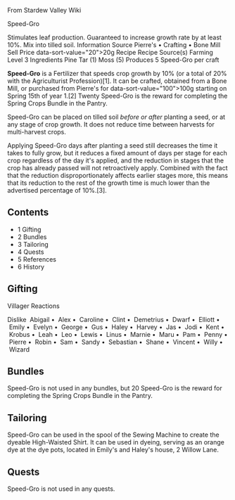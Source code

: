 From Stardew Valley Wiki

Speed-Gro

Stimulates leaf production. Guaranteed to increase growth rate by at least 10%. Mix into tilled soil. Information Source Pierre's • Crafting • Bone Mill Sell Price data-sort-value="20"&gt;20g Recipe Recipe Source(s) Farming Level 3 Ingredients Pine Tar (1) Moss (5) Produces 5 Speed-Gro per craft

**Speed-Gro** is a Fertilizer that speeds crop growth by 10% (or a total of 20% with the Agriculturist Profession)\[1]. It can be crafted, obtained from a Bone Mill, or purchased from Pierre's for data-sort-value="100"&gt;100g starting on Spring 15th of year 1.\[2] Twenty Speed-Gro is the reward for completing the Spring Crops Bundle in the Pantry.

Speed-Gro can be placed on tilled soil *before or after* planting a seed, or at any stage of crop growth. It does not reduce time between harvests for multi-harvest crops.

Applying Speed-Gro days after planting a seed still decreases the time it takes to fully grow, but it reduces a fixed amount of days per stage for each crop regardless of the day it's applied, and the reduction in stages that the crop has already passed will not retroactively apply. Combined with the fact that the reduction disproportionately affects earlier stages more, this means that its reduction to the rest of the growth time is much lower than the advertised percentage of 10%.\[3].

## Contents

- 1 Gifting
- 2 Bundles
- 3 Tailoring
- 4 Quests
- 5 References
- 6 History

## Gifting

Villager Reactions

Dislike  Abigail •  Alex •  Caroline •  Clint •  Demetrius •  Dwarf •  Elliott •  Emily •  Evelyn •  George •  Gus •  Haley •  Harvey •  Jas •  Jodi •  Kent •  Krobus •  Leah •  Leo •  Lewis •  Linus •  Marnie •  Maru •  Pam •  Penny •  Pierre •  Robin •  Sam •  Sandy •  Sebastian •  Shane •  Vincent •  Willy •  Wizard

## Bundles

Speed-Gro is not used in any bundles, but 20 Speed-Gro is the reward for completing the Spring Crops Bundle in the Pantry.

## Tailoring

Speed-Gro can be used in the spool of the Sewing Machine to create the dyeable High-Waisted Shirt. It can be used in dyeing, serving as an orange dye at the dye pots, located in Emily's and Haley's house, 2 Willow Lane.

## Quests

Speed-Gro is not used in any quests.